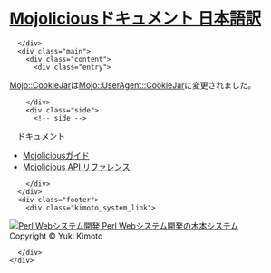 <!DOCTYPE html>
<html>
  <head>
    <!-- meta -->
<meta charset="UTF-8">
<meta name="viewport" content="width=device-width,initial-scale=1.0,minimum-scale=1.0">
<link rel="icon" type="image/x-icon" href="/images/mojodoc-logo.png">
<link rel="stylesheet" type="text/css" href="/css/common.css">

<script type="text/javascript" src="/js/jquery-1.9.0.min.js"></script>
<script type="text/javascript" src="/js/google-code-prettify/prettify.js"></script>
<link  type="text/css" rel="stylesheet" href="/js/google-code-prettify/prettify.css"/>

<script>
  $(function(){
    // google code prettifyの有効化
    $("pre").addClass("prettyprint");
    function init(event){
      prettyPrint();
    }
    if(window.addEventListener)window.addEventListener("load",init,false);
    else if(window.attachEvent)window.attachEvent("onload",init);
  });
</script>

<title>Mojoliciousドキュメント 日本語訳</title>
<meta name="description" content="Mojo::CookieJarはMojo::UserAgent::CookieJarに変更されました。">
  </head>
  <body>
    <div class="container">
      <div class="header">
        <!-- header -->
<div class="main">
  <h1>
    <a href="/">Mojoliciousドキュメント 日本語訳</a>
  </h1>
</div>

      </div>
      <div class="main">
        <div class="content">
          <div class="entry">
  <div class="top">
    <!-- top -->

  </div>
  <div class="middle">
    <p>
  <a href="/Mojo::CookieJar.html">Mojo::CookieJar</a>は<a href="/Mojo::UserAgent::CookieJar.html">Mojo::UserAgent::CookieJar</a>に変更されました。
</p>

  </div>
  <div class="bottom">
    <!-- bottom -->

  </div>
</div>

        </div>
        <div class="side">
          <!-- side -->
<div class="side-list">
  <div class="side-list-title">
  　ドキュメント
  </div>
  <ul>
    <li><a href="/Mojolicious::Guides.html">Mojoliciousガイド</a></li>
    <li><a href="/mojo-api-reference.html">Mojolicious API リファレンス</a></li>
  </ul>
</div>

        </div>
      </div>
      <div class="footer">
        <div class="kimoto_system_link">
  <a href="https://kimoto-system.co.jp">
    <img src="https://kimoto-system.co.jp/images/kimoto-system-logo.png" alt="Perl Webシステム開発">
    Perl Webシステム開発の木本システム
  </a>
</div>

<div class="copyright">
  Copyright © Yuki Kimoto
</div>

      </div>
    </div>
  </body>
</html>
